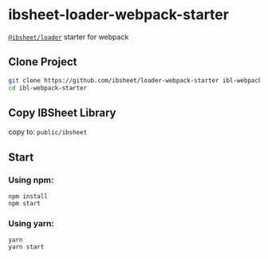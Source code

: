 # ibsheet-loader-webpack-starter

[`@ibsheet/loader`](https://github.com/ibsheet/loader) starter for webpack

## Clone Project

```bash
git clone https://github.com/ibsheet/loader-webpack-starter ibl-webpack-starter
cd ibl-webpack-starter
```

## Copy IBSheet Library

copy to: `public/ibsheet`

## Start

### Using npm:

```
npm install
npm start
```

### Using yarn:

```
yarn
yarn start
```
